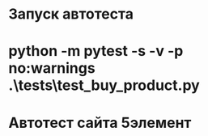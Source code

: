 # Запуск автотеста
# python -m pytest -s -v  -p no:warnings .\tests\test_buy_product.py
# Автотест сайта 5элемент
